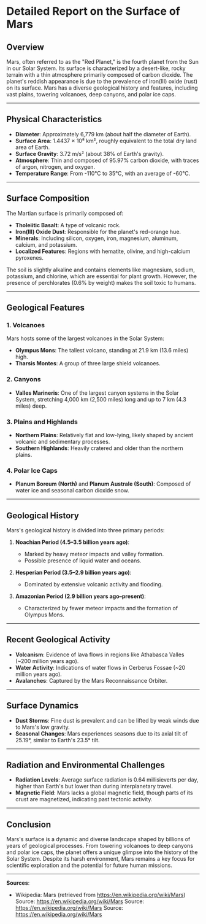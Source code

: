 # Detailed Report on the Surface of Mars

## Overview
Mars, often referred to as the "Red Planet," is the fourth planet from the Sun in our Solar System. Its surface is characterized by a desert-like, rocky terrain with a thin atmosphere primarily composed of carbon dioxide. The planet's reddish appearance is due to the prevalence of iron(III) oxide (rust) on its surface. Mars has a diverse geological history and features, including vast plains, towering volcanoes, deep canyons, and polar ice caps.

---

## Physical Characteristics
- **Diameter**: Approximately 6,779 km (about half the diameter of Earth).
- **Surface Area**: 1.4437 × 10⁸ km², roughly equivalent to the total dry land area of Earth.
- **Surface Gravity**: 3.72 m/s² (about 38% of Earth's gravity).
- **Atmosphere**: Thin and composed of 95.97% carbon dioxide, with traces of argon, nitrogen, and oxygen.
- **Temperature Range**: From -110°C to 35°C, with an average of -60°C.

---

## Surface Composition
The Martian surface is primarily composed of:
- **Tholeiitic Basalt**: A type of volcanic rock.
- **Iron(III) Oxide Dust**: Responsible for the planet's red-orange hue.
- **Minerals**: Including silicon, oxygen, iron, magnesium, aluminum, calcium, and potassium.
- **Localized Features**: Regions with hematite, olivine, and high-calcium pyroxenes.

The soil is slightly alkaline and contains elements like magnesium, sodium, potassium, and chlorine, which are essential for plant growth. However, the presence of perchlorates (0.6% by weight) makes the soil toxic to humans.

---

## Geological Features

### 1. **Volcanoes**
Mars hosts some of the largest volcanoes in the Solar System:
- **Olympus Mons**: The tallest volcano, standing at 21.9 km (13.6 miles) high.
- **Tharsis Montes**: A group of three large shield volcanoes.

### 2. **Canyons**
- **Valles Marineris**: One of the largest canyon systems in the Solar System, stretching 4,000 km (2,500 miles) long and up to 7 km (4.3 miles) deep.

### 3. **Plains and Highlands**
- **Northern Plains**: Relatively flat and low-lying, likely shaped by ancient volcanic and sedimentary processes.
- **Southern Highlands**: Heavily cratered and older than the northern plains.

### 4. **Polar Ice Caps**
- **Planum Boreum (North)** and **Planum Australe (South)**: Composed of water ice and seasonal carbon dioxide snow.

---

## Geological History
Mars's geological history is divided into three primary periods:
1. **Noachian Period (4.5–3.5 billion years ago)**:
   - Marked by heavy meteor impacts and valley formation.
   - Possible presence of liquid water and oceans.

2. **Hesperian Period (3.5–2.9 billion years ago)**:
   - Dominated by extensive volcanic activity and flooding.

3. **Amazonian Period (2.9 billion years ago–present)**:
   - Characterized by fewer meteor impacts and the formation of Olympus Mons.

---

## Recent Geological Activity
- **Volcanism**: Evidence of lava flows in regions like Athabasca Valles (~200 million years ago).
- **Water Activity**: Indications of water flows in Cerberus Fossae (~20 million years ago).
- **Avalanches**: Captured by the Mars Reconnaissance Orbiter.

---

## Surface Dynamics
- **Dust Storms**: Fine dust is prevalent and can be lifted by weak winds due to Mars's low gravity.
- **Seasonal Changes**: Mars experiences seasons due to its axial tilt of 25.19°, similar to Earth's 23.5° tilt.

---

## Radiation and Environmental Challenges
- **Radiation Levels**: Average surface radiation is 0.64 millisieverts per day, higher than Earth's but lower than during interplanetary travel.
- **Magnetic Field**: Mars lacks a global magnetic field, though parts of its crust are magnetized, indicating past tectonic activity.

---

## Conclusion
Mars's surface is a dynamic and diverse landscape shaped by billions of years of geological processes. From towering volcanoes to deep canyons and polar ice caps, the planet offers a unique glimpse into the history of the Solar System. Despite its harsh environment, Mars remains a key focus for scientific exploration and the potential for future human missions.

---

**Sources**:  
- Wikipedia: Mars (retrieved from https://en.wikipedia.org/wiki/Mars)
Source: https://en.wikipedia.org/wiki/Mars
Source: https://en.wikipedia.org/wiki/Mars
Source: https://en.wikipedia.org/wiki/Mars